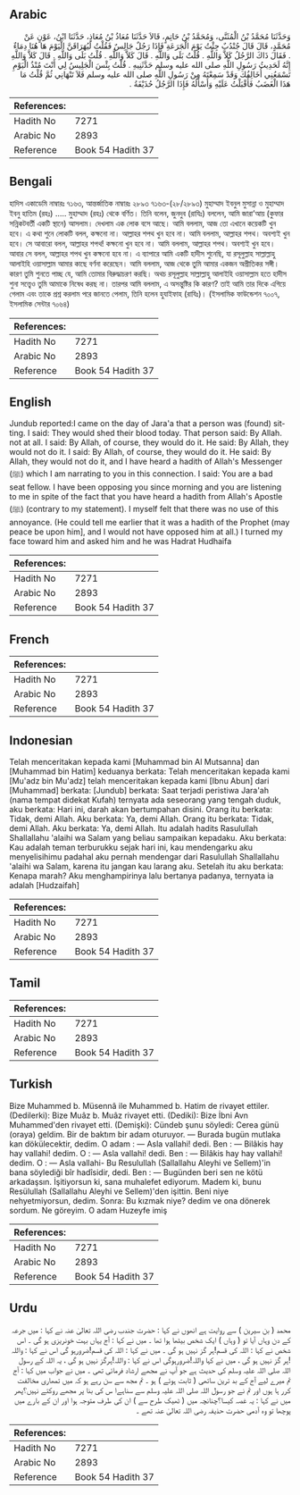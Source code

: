 ## Arabic


<div dir="rtl" lang="ar" style={{fontSize:'larger',backgroundColor:'#f8f9fa',padding:20}}>
وَحَدَّثَنَا مُحَمَّدُ بْنُ الْمُثَنَّى، وَمُحَمَّدُ بْنُ حَاتِمٍ، قَالاَ حَدَّثَنَا مُعَاذُ بْنُ مُعَاذٍ، حَدَّثَنَا ابْنُ، عَوْنٍ عَنْ مُحَمَّدٍ، قَالَ قَالَ جُنْدُبٌ جِئْتُ يَوْمَ الْجَرَعَةِ فَإِذَا رَجُلٌ جَالِسٌ فَقُلْتُ لَيُهَرَاقَنَّ الْيَوْمَ هَا هُنَا دِمَاءٌ ‏.‏ فَقَالَ ذَاكَ الرَّجُلُ كَلاَّ وَاللَّهِ ‏.‏ قُلْتُ بَلَى وَاللَّهِ ‏.‏ قَالَ كَلاَّ وَاللَّهِ ‏.‏ قُلْتُ بَلَى وَاللَّهِ ‏.‏ قَالَ كَلاَّ وَاللَّهِ إِنَّهُ لَحَدِيثُ رَسُولِ اللَّهِ صلى الله عليه وسلم حَدَّثَنِيهِ ‏.‏ قُلْتُ بِئْسَ الْجَلِيسُ لِي أَنْتَ مُنْذُ الْيَوْمِ تَسْمَعُنِي أُخَالِفُكَ وَقَدْ سَمِعْتَهُ مِنْ رَسُولِ اللَّهِ صلى الله عليه وسلم فَلاَ تَنْهَانِي ثُمَّ قُلْتُ مَا هَذَا الْغَضَبُ فَأَقْبَلْتُ عَلَيْهِ وَأَسْأَلُهُ فَإِذَا الرَّجُلُ حُذَيْفَةُ ‏.‏
</div>
<div style={{backgroundColor:'#f8f9fa',padding:20, marginBottom: 10}}><table> <thead> <tr> <th>References:</th> <th></th> </tr> </thead> <tbody><tr><td>Hadith No</td><td>7271</td></tr><tr><td>Arabic No</td><td>2893</td></tr><tr><td>Reference</td><td>Book 54 Hadith 37</td></tr></tbody></table></div>

## Bengali


<div dir="ltr" lang="bn" style={{fontSize:'larger',backgroundColor:'#f8f9fa',padding:20}}>
হাদিস একাডেমি নাম্বারঃ ৭১৬৩, আন্তর্জাতিক নাম্বারঃ ২৮৯৩ ৭১৬৩-(২৮/২৮৯৩) মুহাম্মাদ ইবনুল মুসান্না ও মুহাম্মাদ ইবনু হাতিম (রহঃ) ..... মুহাম্মাদ (রহঃ) থেকে বর্ণিত। তিনি বলেন, জুনদুব (রাযিঃ) বললেন, আমি জারা’আয় (কুফার সন্নিকটবর্তী একটি স্থানে) আসলাম। দেখলাম এক লোক বসে আছে। আমি বললাম, আজ তো এখানে কয়েকটি খুন হবে। এ কথা শুনে লোকটি বলল, কক্ষনো না। আল্লাহর শপথ খুন হবে না। আমি বললাম, আল্লাহর শপথ। অবশ্যই খুন হবে। সে আবারো বলল, আল্লাহর শপথ! কক্ষনো খুন হবে না। আমি বললাম, আল্লাহর শপথ। অবশ্যই খুন হবে। আবার সে বলল, আল্লাহর শপথ খুন কক্ষনো হবে না। এ ব্যাপারে আমি একটি হাদীস শুনেছি, যা রসূলুল্লাহ সাল্লাল্লাহু আলাইহি ওয়াসাল্লাম আমার কাছে বর্ণনা করেছেন। আমি বললাম, আজ থেকে তুমি আমার একজন অপ্রীতিকর সঙ্গী। কারণ তুমি শুনতে পাচ্ছ যে, আমি তোমার বিরুদ্ধাচরণ করছি। অথচ রসূলুল্লাহ সাল্লাল্লাহু আলাইহি ওয়াসাল্লাম হতে হাদীস শুনা সত্ত্বেও তুমি আমাকে নিষেধ করছ না। তারপর আমি বললাম, এ অসন্তুষ্টির কি কারণ? তাই আমি তার দিকে এগিয়ে গেলাম এবং তাকে প্রশ্ন করলাম পরে জানতে পেলাম, তিনি হলেন হুযাইফাহ (রাযিঃ)। (ইসলামিক ফাউন্ডেশন ৭০০৭, ইসলামিক সেন্টার ৭০৬৪)
</div>
<div style={{backgroundColor:'#f8f9fa',padding:20, marginBottom: 10}}><table> <thead> <tr> <th>References:</th> <th></th> </tr> </thead> <tbody><tr><td>Hadith No</td><td>7271</td></tr><tr><td>Arabic No</td><td>2893</td></tr><tr><td>Reference</td><td>Book 54 Hadith 37</td></tr></tbody></table></div>

## English


<div dir="ltr" lang="en" style={{fontSize:'larger',backgroundColor:'#f8f9fa',padding:20}}>
Jundub reported:I came on the day of Jara'a that a person was (found) sitting. I said: They would shed their blood today. That person said: By Allah. not at all. I said: By Allah, of course, they would do it. He said: By Allah, they would not do it. I said: By Allah, of course, they would do it. He said: By Allah, they would not do it, and I have heard a hadith of Allah's Messenger (ﷺ) which I am narrating to you in this connection. I said: You are a bad seat fellow. I have been opposing you since morning and you are listening to me in spite of the fact that you have heard a hadith from Allah's Apostle (ﷺ) (contrary to my statement). I myself felt that there was no use of this annoyance. (He could tell me earlier that it was a hadith of the Prophet (may peace be upon him], and I would not have opposed him at all.) I turned my face toward him and asked him and he was Hadrat Hudhaifa
</div>
<div style={{backgroundColor:'#f8f9fa',padding:20, marginBottom: 10}}><table> <thead> <tr> <th>References:</th> <th></th> </tr> </thead> <tbody><tr><td>Hadith No</td><td>7271</td></tr><tr><td>Arabic No</td><td>2893</td></tr><tr><td>Reference</td><td>Book 54 Hadith 37</td></tr></tbody></table></div>

## French


<div dir="ltr" lang="fr" style={{fontSize:'larger',backgroundColor:'#f8f9fa',padding:20}}>

</div>
<div style={{backgroundColor:'#f8f9fa',padding:20, marginBottom: 10}}><table> <thead> <tr> <th>References:</th> <th></th> </tr> </thead> <tbody><tr><td>Hadith No</td><td>7271</td></tr><tr><td>Arabic No</td><td>2893</td></tr><tr><td>Reference</td><td>Book 54 Hadith 37</td></tr></tbody></table></div>

## Indonesian


<div dir="ltr" lang="id" style={{fontSize:'larger',backgroundColor:'#f8f9fa',padding:20}}>
Telah menceritakan kepada kami [Muhammad bin Al Mutsanna] dan [Muhammad bin Hatim] keduanya berkata: Telah menceritakan kepada kami [Mu'adz bin Mu'adz] telah menceritakan kepada kami [Ibnu Abun] dari [Muhammad] berkata: [Jundub] berkata: Saat terjadi peristiwa Jara'ah (nama tempat didekat Kufah) ternyata ada seseorang yang tengah duduk, aku berkata: Hari ini, darah akan bertumpahan disini. Orang itu berkata: Tidak, demi Allah. Aku berkata: Ya, demi Allah. Orang itu berkata: Tidak, demi Allah. Aku berkata: Ya, demi Allah. Itu adalah hadits Rasulullah Shallallahu 'alaihi wa Salam yang beliau sampaikan kepadaku. Aku berkata: Kau adalah teman terburukku sejak hari ini, kau mendengarku aku menyelisihimu padahal aku pernah mendengar dari Rasulullah Shallallahu 'alaihi wa Salam, karena itu jangan kau larang aku. Setelah itu aku berkata: Kenapa marah? Aku menghampirinya lalu bertanya padanya, ternyata ia adalah [Hudzaifah]
</div>
<div style={{backgroundColor:'#f8f9fa',padding:20, marginBottom: 10}}><table> <thead> <tr> <th>References:</th> <th></th> </tr> </thead> <tbody><tr><td>Hadith No</td><td>7271</td></tr><tr><td>Arabic No</td><td>2893</td></tr><tr><td>Reference</td><td>Book 54 Hadith 37</td></tr></tbody></table></div>

## Tamil


<div dir="ltr" lang="ta" style={{fontSize:'larger',backgroundColor:'#f8f9fa',padding:20}}>

</div>
<div style={{backgroundColor:'#f8f9fa',padding:20, marginBottom: 10}}><table> <thead> <tr> <th>References:</th> <th></th> </tr> </thead> <tbody><tr><td>Hadith No</td><td>7271</td></tr><tr><td>Arabic No</td><td>2893</td></tr><tr><td>Reference</td><td>Book 54 Hadith 37</td></tr></tbody></table></div>

## Turkish


<div dir="ltr" lang="tr" style={{fontSize:'larger',backgroundColor:'#f8f9fa',padding:20}}>
Bize Muhammed b. Müsennâ ile Muhammed b. Hatim de rivayet ettiler. (Dedilerki): Bize Muâz b. Muâz rivayet etti. (Dediki): Bize İbni Avn Muhammed'den rivayet etti. (Demişki): Cündeb şunu söyledi: Cerea günü (oraya) geldim. Bir de baktım bir adam oturuyor. — Burada bugün mutlaka kan dökülecektir, dedim. O adam : — Asla vallahi! dedi. Ben : — Bilâkis hay hay vallahi! dedim. O : — Asla vallahi! dedi. Ben : — Bilâkis hay hay vallahi! dedim. O : — Asla vallahi- Bu Resulullah (Sallallahu Aleyhi ve Sellem)'in bana söylediği bîr hadîsidir, dedi. Ben : — Bugünden beri sen ne kötü arkadaşsın. İşitiyorsun ki, sana muhalefet ediyorum. Madem ki, bunu Resülullah (Sallallahu Aleyhi ve Sellem)'den işittin. Beni niye nehyetmiyorsun, dedim. Sonra: Bu kızmak niye? dedim ve ona dönerek sordum. Ne göreyim. O adam Huzeyfe imiş
</div>
<div style={{backgroundColor:'#f8f9fa',padding:20, marginBottom: 10}}><table> <thead> <tr> <th>References:</th> <th></th> </tr> </thead> <tbody><tr><td>Hadith No</td><td>7271</td></tr><tr><td>Arabic No</td><td>2893</td></tr><tr><td>Reference</td><td>Book 54 Hadith 37</td></tr></tbody></table></div>

## Urdu


<div dir="rtl" lang="ur" style={{fontSize:'larger',backgroundColor:'#f8f9fa',padding:20}}>
محمد ( بن سیرین ) سے روایت ہے انھوں نے کہا : حضرت جندب رضی اللہ تعالیٰ عنہ نے کہا : میں جرعہ کے دن وہاں آیا تو ( وہاں ) ایک شخص بیٹھا ہوا تھا ۔ میں نے کہا : آج یہاں بہت خونریزی ہو گی ۔ اس شخص نے کہا : اللہ کی قسم!ہر گز نہیں ہو گی ۔ میں نے کہا : اللہ کی قسم!ضرورہو گی اس نے کہا : واللہ !ہر گز نہیں ہو گی ، میں نے کہا واللہ!ضرورہوگی اس نے کہا : واللہ!ہرگز نہیں ہو گی ، یہ اللہ کے رسول اللہ صلی اللہ علیہ وسلم کی حدیث ہے جو آپ نے مجھے ارشاد فرمائی تھی ۔ میں نے جواب میں کہا : آج تم میرے لیے آج کے بد ترین ساتھی ( ثابت ہوئے ) ہو ۔ تم مجھ سے سن رہے ہو کہ میں تمھاری مخالفت کرر ہا ہوں اور تم نے جو رسول اللہ صلی اللہ علیہ وسلم سے سناہےا س کی بنا پر مجھے روکتے نہیں؟پھر میں نے کہا : یہ غصہ کیسا؟چنانچہ میں ( ٹھیک طرح سے ) ان کی طرف متوجہ ہوا اور ان کے بارے میں پوچھا تو وہ آدمی حضرت حذیفہ رضی اللہ تعالیٰ عنہ تھے ۔
</div>
<div style={{backgroundColor:'#f8f9fa',padding:20, marginBottom: 10}}><table> <thead> <tr> <th>References:</th> <th></th> </tr> </thead> <tbody><tr><td>Hadith No</td><td>7271</td></tr><tr><td>Arabic No</td><td>2893</td></tr><tr><td>Reference</td><td>Book 54 Hadith 37</td></tr></tbody></table></div>
